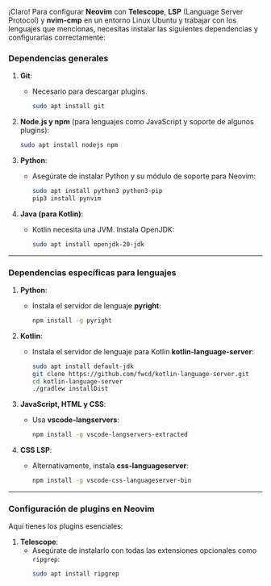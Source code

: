 ¡Claro! Para configurar **Neovim** con **Telescope**, **LSP** (Language Server Protocol) y **nvim-cmp** en un entorno Linux Ubuntu y trabajar con los lenguajes que mencionas, necesitas instalar las siguientes dependencias y configurarlas correctamente:

### Dependencias generales

1. **Git**:
   - Necesario para descargar plugins.
     ```bash
     sudo apt install git
     ```

2. **Node.js y npm** (para lenguajes como JavaScript y soporte de algunos plugins):
   ```bash
   sudo apt install nodejs npm
   ```

3. **Python**:
   - Asegúrate de instalar Python y su módulo de soporte para Neovim:
     ```bash
     sudo apt install python3 python3-pip
     pip3 install pynvim
     ```

4. **Java (para Kotlin)**:
   - Kotlin necesita una JVM. Instala OpenJDK:
     ```bash
     sudo apt install openjdk-20-jdk
     ```

---

### Dependencias específicas para lenguajes

1. **Python**:
   - Instala el servidor de lenguaje **pyright**:
     ```bash
     npm install -g pyright
     ```

2. **Kotlin**:
   - Instala el servidor de lenguaje para Kotlin **kotlin-language-server**:
     ```bash
     sudo apt install default-jdk
     git clone https://github.com/fwcd/kotlin-language-server.git
     cd kotlin-language-server
     ./gradlew installDist
     ```

3. **JavaScript, HTML y CSS**:
   - Usa **vscode-langservers**:
     ```bash
     npm install -g vscode-langservers-extracted
     ```

4. **CSS LSP**:
   - Alternativamente, instala **css-languageserver**:
     ```bash
     npm install -g vscode-css-languageserver-bin
     ```

---

### Configuración de plugins en Neovim
Aquí tienes los plugins esenciales:
1. **Telescope**:
   - Asegúrate de instalarlo con todas las extensiones opcionales como `ripgrep`:
     ```bash
     sudo apt install ripgrep
     ```
